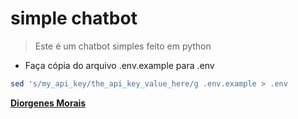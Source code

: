 # simple chatbot

> Este é um chatbot simples feito em python

- Faça cópia do arquivo .env.example para .env

```sh
sed 's/my_api_key/the_api_key_value_here/g .env.example > .env
```

[**Diorgenes Morais**](https://github.com/diorgenesmorais)

